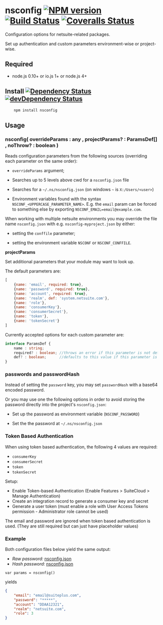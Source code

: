 # nsconfig [![NPM version][npm-image]][npm-url] [![Build Status][travis-image]][travis-url] [![Coveralls Status][coveralls-image]][coveralls-url]

Configuration options for netsuite-related packages.

Set up authentication and custom parameters environment-wise or project-wise.

## Required

 * node.js 0.10+ or io.js 1+ or node.js 4+

## Install [![Dependency Status][david-image]][david-url] [![devDependency Status][david-image-dev]][david-url-dev]
```bash
    npm install nsconfig
```

## Usage

### nsconfig( overrideParams : any , projectParams? : ParamsDef[] , noThrow? : boolean )

Reads configuration parameters from the following sources (overriding each parameter on the same order):

  *  `overrideParams` argument;

  *  Searches up to 5 levels above cwd for a `nsconfig.json` file

  *  Searches for a `~/.ns/nsconfig.json` (on windows `~` is `X:/Users/<user>`)

  *  Environment variables found with the syntax `NSCONF_<UPPERCASE_PARAMETER_NAME>`. E.g. the `email` param can be forced to something else by exporting `NSCONF_EMAIL=email@example.com`.

When working with multiple netsuite environments you may override the file
name `nsconfig.json` with e.g. `nsconfig-myproject.json` by either:

  - setting the `conffile` parameter;

  - setting the environment variable `NSCONF` or `NSCONF_CONFFILE`.


__projectParams__

Set additional parameters that your module may want to look up.

The default parameters are:

```javascript
[
    {name: 'email', required: true},
    {name: 'password', required: true},
    {name: 'account', required: true},
    {name: 'realm', def: 'system.netsuite.com'},
    {name: 'role'},
    {name: 'consumerKey'},
    {name: 'consumerSecret'},
    {name: 'token'},
    {name: 'tokenSecret'}
]
```
Currently accepted options for each custom parameter are:

```typescript
interface ParamsDef {
	name : string;
	required? : boolean; //throws an error if this parameter is not defined
	def? : boolean;      //defaults to this value if this parameter is not defined
}
```

### passwords and passwordHash

Instead of setting the `password` key, you may set `passwordHash` with a base64 encoded password.

Or you may use one the following options in order to avoid storing the password directly into the
project's `nsconfig.json`:

 - Set up the password as environment variable (`NSCONF_PASSWORD`)

 - Set the the password at `~/.ns/nsconfig.json`

### Token Based Authentication

When using token based authentication, the following 4 values are required:

 - `consumerKey`
 - `consumerSecret`
 - `token`
 - `tokenSecret`

Setup:
 - Enable Token-based Authentication (Enable Features > SuiteCloud > Manage Authentication)
 - Create an integration record to generate a consumer key and secret
 - Generate a user token (must enable a role with User Access Tokens permission - Administrator role cannot be used)

The email and password are ignored when token based authentication is used.  (They are still required but can just have placeholder values)

### Example

Both configuration files below yield the same output:

  * _Raw password:_ [nsconfig.json](./example/nsconfig-simple.json)
  * _Hash password:_ [nsconfig.json](./example/nsconfig-hash.json)

```
var params = nsconfig()
```
yields
```json
{
	"email": "email@suiteplus.com",
	"password": "*****",
	"account": "DDAA12321",
	"realm": "netsuite.com",
	"role": 3
}
```

[travis-url]: https://travis-ci.org/suiteplus/nsconfig
[travis-image]: https://img.shields.io/travis/suiteplus/nsconfig.svg

[coveralls-url]: https://coveralls.io/r/suiteplus/nsconfig
[coveralls-image]: http://img.shields.io/coveralls/suiteplus/nsconfig/master.svg

[david-url]: https://david-dm.org/suiteplus/nsconfig
[david-image]: https://david-dm.org/suiteplus/nsconfig.svg

[david-url-dev]: https://david-dm.org/suiteplus/nsconfig#info=devDependencies
[david-image-dev]: https://david-dm.org/suiteplus/nsconfig/dev-status.svg

[npm-url]: https://npmjs.org/package/nsconfig
[npm-image]: http://img.shields.io/npm/v/nsconfig.svg